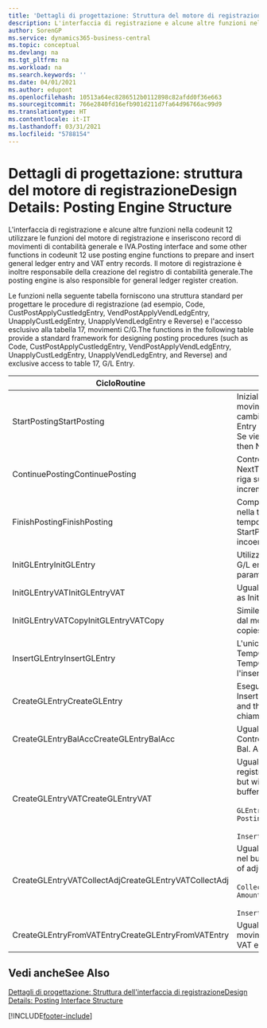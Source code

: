 ```yaml
---
title: 'Dettagli di progettazione: Struttura del motore di registrazione | Microsoft Docs'
description: L'interfaccia di registrazione e alcune altre funzioni nella codeunit 12 utilizzare le funzioni del motore di registrazione e inseriscono record di movimenti di contabilità generale e IVA. Il motore di registrazione è inoltre responsabile della creazione del registro di contabilità generale.
author: SorenGP
ms.service: dynamics365-business-central
ms.topic: conceptual
ms.devlang: na
ms.tgt_pltfrm: na
ms.workload: na
ms.search.keywords: ''
ms.date: 04/01/2021
ms.author: edupont
ms.openlocfilehash: 10513a64ec8286512b0112898c82afdd0f36e663
ms.sourcegitcommit: 766e2840fd16efb901d211d7fa64d96766ac99d9
ms.translationtype: HT
ms.contentlocale: it-IT
ms.lasthandoff: 03/31/2021
ms.locfileid: "5788154"
---
```

# <a name="design-details-posting-engine-structure"></a><span data-ttu-id="67eb5-104">Dettagli di progettazione: struttura del motore di registrazione</span><span class="sxs-lookup"><span data-stu-id="67eb5-104">Design Details: Posting Engine Structure</span></span>
<span data-ttu-id="67eb5-105">L'interfaccia di registrazione e alcune altre funzioni nella codeunit 12 utilizzare le funzioni del motore di registrazione e inseriscono record di movimenti di contabilità generale e IVA.</span><span class="sxs-lookup"><span data-stu-id="67eb5-105">Posting interface and some other functions in codeunit 12 use posting engine functions to prepare and insert general ledger entry and VAT entry records.</span></span> <span data-ttu-id="67eb5-106">Il motore di registrazione è inoltre responsabile della creazione del registro di contabilità generale.</span><span class="sxs-lookup"><span data-stu-id="67eb5-106">The posting engine is also responsible for general ledger register creation.</span></span>  
  
 <span data-ttu-id="67eb5-107">Le funzioni nella seguente tabella forniscono una struttura standard per progettare le procedure di registrazione (ad esempio, Code, CustPostApplyCustledgEntry, VendPostApplyVendLedgEntry, UnapplyCustLedgEntry, UnapplyVendLedgEntry e Reverse) e l'accesso esclusivo alla tabella 17, movimenti C/G.</span><span class="sxs-lookup"><span data-stu-id="67eb5-107">The functions in the following table provide a standard framework for designing posting procedures (such as Code, CustPostApplyCustledgEntry, VendPostApplyVendLedgEntry, UnapplyCustLedgEntry, UnapplyVendLedgEntry, and Reverse) and exclusive access to table 17, G/L Entry.</span></span>  
  
|<span data-ttu-id="67eb5-108">Ciclo</span><span class="sxs-lookup"><span data-stu-id="67eb5-108">Routine</span></span>|<span data-ttu-id="67eb5-109">Description</span><span class="sxs-lookup"><span data-stu-id="67eb5-109">Description</span></span>|  
|-------------|---------------------------------------|  
|<span data-ttu-id="67eb5-110">StartPosting</span><span class="sxs-lookup"><span data-stu-id="67eb5-110">StartPosting</span></span>|<span data-ttu-id="67eb5-111">Inizializza il buffer di registrazione TempGLEntryBuf, blocca le tabelle dei movimenti IVA e C/G e inizializza il periodo contabile, il registro C/G e il tasso di cambio.</span><span class="sxs-lookup"><span data-stu-id="67eb5-111">Initializes posting buffer TempGLEntryBuf, locks G/L Entry and VAT Entry tables, and initializes Accounting Period, G/L Register, and Exchange Rate.</span></span> <span data-ttu-id="67eb5-112">Se viene chiamato una sola volta, NextEntryNo è 0.</span><span class="sxs-lookup"><span data-stu-id="67eb5-112">Should be called only once, then NextEntryNo is 0.</span></span>|  
|<span data-ttu-id="67eb5-113">ContinuePosting</span><span class="sxs-lookup"><span data-stu-id="67eb5-113">ContinuePosting</span></span>|<span data-ttu-id="67eb5-114">Controlla e registra l''IVA ad esigibilità differita dell'incremento NextTransactionNo della transazione precedente e prepara la registrazione della riga successiva.</span><span class="sxs-lookup"><span data-stu-id="67eb5-114">Checks and posts unrealized VAT for previous transaction increment NextTransactionNo and prepares post of next line.</span></span>|  
|<span data-ttu-id="67eb5-115">FinishPosting</span><span class="sxs-lookup"><span data-stu-id="67eb5-115">FinishPosting</span></span>|<span data-ttu-id="67eb5-116">Completa la registrazione inserendo i movimenti di C/G dal buffer temporaneo nella tabella di database.</span><span class="sxs-lookup"><span data-stu-id="67eb5-116">Completes posting by inserting G/L entries from temporary buffer into database table.</span></span> <span data-ttu-id="67eb5-117">Utilizzato sempre insieme a StartPosting.</span><span class="sxs-lookup"><span data-stu-id="67eb5-117">Always used together with StartPosting.</span></span> <span data-ttu-id="67eb5-118">Verifica la presenza di incoerenze.</span><span class="sxs-lookup"><span data-stu-id="67eb5-118">Checks for inconsistencies.</span></span>|  
|<span data-ttu-id="67eb5-119">InitGLEntry</span><span class="sxs-lookup"><span data-stu-id="67eb5-119">InitGLEntry</span></span>|<span data-ttu-id="67eb5-120">Utilizzato per inizializzare nuovo movimento C/G per riga di</span><span class="sxs-lookup"><span data-stu-id="67eb5-120">Used to initialize new G/L entry for Gen.</span></span> <span data-ttu-id="67eb5-121">registrazioni generali.</span><span class="sxs-lookup"><span data-stu-id="67eb5-121">Jnl Line.</span></span> <span data-ttu-id="67eb5-122">Restituisce GLEntry come parametro.</span><span class="sxs-lookup"><span data-stu-id="67eb5-122">Returns GLEntry as parameter.</span></span>|  
|<span data-ttu-id="67eb5-123">InitGLEntryVAT</span><span class="sxs-lookup"><span data-stu-id="67eb5-123">InitGLEntryVAT</span></span>|<span data-ttu-id="67eb5-124">Uguale a InitGLEntry, ma assegna anche contropartita e SummarizeVAT.</span><span class="sxs-lookup"><span data-stu-id="67eb5-124">Same as InitGLEntry, but also assigns Bal. Account No. and SummarizeVAT.</span></span>|  
|<span data-ttu-id="67eb5-125">InitGLEntryVATCopy</span><span class="sxs-lookup"><span data-stu-id="67eb5-125">InitGLEntryVATCopy</span></span>|<span data-ttu-id="67eb5-126">Simile a InitGLEntryVAT, ma copia anche i dati delle categorie di registrazione dal movimento IVA prima di SummarizeVAT.</span><span class="sxs-lookup"><span data-stu-id="67eb5-126">Similar to InitGLEntryVAT, but also copies posting groups data from VAT Entry before SummarizeVAT.</span></span>|  
|<span data-ttu-id="67eb5-127">InsertGLEntry</span><span class="sxs-lookup"><span data-stu-id="67eb5-127">InsertGLEntry</span></span>|<span data-ttu-id="67eb5-128">L'unica funzione che inserisce movimenti C/G nella tabella globale di TempGLEntryBuf.</span><span class="sxs-lookup"><span data-stu-id="67eb5-128">The only function that inserts G/L entry into global TempGLEntryBuf table.</span></span> <span data-ttu-id="67eb5-129">Utilizzare sempre questa funzione per l'inserimento.</span><span class="sxs-lookup"><span data-stu-id="67eb5-129">Always use this function for insert.</span></span>|  
|<span data-ttu-id="67eb5-130">CreateGLEntry</span><span class="sxs-lookup"><span data-stu-id="67eb5-130">CreateGLEntry</span></span>|<span data-ttu-id="67eb5-131">Esegue un InitGLEntry, assegna Importo in valuta addiz. ed esegue InsertGLEntry.</span><span class="sxs-lookup"><span data-stu-id="67eb5-131">Performs an InitGLEntry, assigns Additional Currency Amount, and then performs InsertGLEntry.</span></span> <span data-ttu-id="67eb5-132">Sostituisce molte righe di codice a una singola chiamata di funzione.</span><span class="sxs-lookup"><span data-stu-id="67eb5-132">Replaces several lines of code with a single function call.</span></span>|  
|<span data-ttu-id="67eb5-133">CreateGLEntryBalAcc</span><span class="sxs-lookup"><span data-stu-id="67eb5-133">CreateGLEntryBalAcc</span></span>|<span data-ttu-id="67eb5-134">Uguale a CreateGLEntry, ma assegna anche Tipo contropartita e Contropartita.</span><span class="sxs-lookup"><span data-stu-id="67eb5-134">Same as CreateGLEntry, but also assigns Bal. Account Type and Bal. Account No.</span></span>|  
|<span data-ttu-id="67eb5-135">CreateGLEntryVAT</span><span class="sxs-lookup"><span data-stu-id="67eb5-135">CreateGLEntryVAT</span></span>|<span data-ttu-id="67eb5-136">Uguale a CreateGLEntry, ma con elaborazione addizionale delle categorie di registrazione e salvataggio nel buffer temporaneo IVA:</span><span class="sxs-lookup"><span data-stu-id="67eb5-136">Same as CreateGLEntry, but with additional processing for posting groups and saving to temporary VAT buffer:</span></span><br /><br /> `GLEntry.CopyPostingGroupsFromDtldCVBuf(DtldCVLedgEntryBuf,GenJnlLine."Gen. Posting Type");`<br /><br /> `InsertVATEntriesFromTemp(DtldCVLedgEntryBuf,GLEntry);`|  
|<span data-ttu-id="67eb5-137">CreateGLEntryVATCollectAdj</span><span class="sxs-lookup"><span data-stu-id="67eb5-137">CreateGLEntryVATCollectAdj</span></span>|<span data-ttu-id="67eb5-138">Uguale a CreateGLEntry, ma con raccolta addizionale di rettifiche e salvataggio nel buffer temporaneo IVA:</span><span class="sxs-lookup"><span data-stu-id="67eb5-138">Same as CreateGLEntry, but with additional collection of adjustments and saving to temporary VAT buffer:</span></span><br /><br /> `CollectAdjustment(AdjAmount,GLEntry.Amount,GLEntry."Additional-Currency Amount",OriginalDateSet);`<br /><br /> `InsertVATEntriesFromTemp(DtldCVLedgEntryBuf,GLEntry);`|  
|<span data-ttu-id="67eb5-139">CreateGLEntryFromVATEntry</span><span class="sxs-lookup"><span data-stu-id="67eb5-139">CreateGLEntryFromVATEntry</span></span>|<span data-ttu-id="67eb5-140">Uguale a CreateGLEntry, ma copia anche le categorie di registrazione dal movimento IVA.</span><span class="sxs-lookup"><span data-stu-id="67eb5-140">Same as CreateGLEntry, but also copies posting groups from VAT entry.</span></span>|  
  
## <a name="see-also"></a><span data-ttu-id="67eb5-141">Vedi anche</span><span class="sxs-lookup"><span data-stu-id="67eb5-141">See Also</span></span>  
 [<span data-ttu-id="67eb5-142">Dettagli di progettazione: Struttura dell'interfaccia di registrazione</span><span class="sxs-lookup"><span data-stu-id="67eb5-142">Design Details: Posting Interface Structure</span></span>](design-details-posting-interface-structure.md)

[!INCLUDE[footer-include](includes/footer-banner.md)]